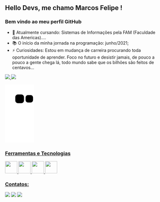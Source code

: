 ## Hello Devs, me chamo Marcos Felipe ! 
### Bem vindo ao meu perfil GitHub

- 🔭 Atualmente cursando: Sistemas de Informações pela FAM (Faculdade das Americas)....
- 📚 O início da minha jornada na programação: junho/2021;
- ⚡ Curiosidades: Estou em mudança de carreira procurando toda oportunidade de aprender. Foco no futuro e desistir jamais, de pouco a pouco a gente chega lá, todo mundo sabe que os bilhões são feitos de centavos...

<div>
<a href="https://github.com/Marcos Felipe Dantas da Costa">
<img height="180em" src="https://github-readme-stats.vercel.app/api/top-langs/?Marcos Felipe Dantas da Costa&layout=compact&langs_count=7&theme=dracula"/>
<img height="180em" src="https://github-readme-stats.vercel.app/api?Marcos Felipe Dantas da Costa&show_icons=true&theme=dracula&include_all_commits=true&count_private=true"/>
</div>
  
![Snake animation](https://github.com/FelipeD4ntas/FelipeD4ntas/blob/output/github-contribution-grid-snake.svg)

### Ferramentas e Tecnologias
  
<img src="https://cdn.jsdelivr.net/gh/devicons/devicon/icons/css3/css3-original-wordmark.svg" width="40" height="40"/>
<img src="https://cdn.jsdelivr.net/gh/devicons/devicon/icons/javascript/javascript-original.svg" width="40" height="40"/>
<img src="https://cdn.jsdelivr.net/gh/devicons/devicon/icons/html5/html5-original-wordmark.svg" width="40" height="40"/>
<img src="https://cdn.jsdelivr.net/gh/devicons/devicon/icons/mysql/mysql-original-wordmark.svg" width="40" height="40"/>

### Contatos:

<div>
<a href="https://instagram.com/felipeenat/" target="_blank"><img src="https://img.shields.io/badge/-Instagram-%23E4405F?style=for-the-badge&logo=instagram&logoColor=white" target="_blank"></a>
<a href = "mailto:felipeicedantas@gmail.com"><img src="https://img.shields.io/badge/Gmail-D14836?style=for-the-badge&logo=gmail&logoColor=white" target="_blank"></a>
<a href="https://www.linkedin.com/in/marcos-felipe-dantas-da-costa-a3b71a215/" target="_blank"><img src="https://img.shields.io/badge/-LinkedIn-%230077B5?style=for-the-badge&logo=linkedin&logoColor=white" target="_blank"></a>   
</div>

